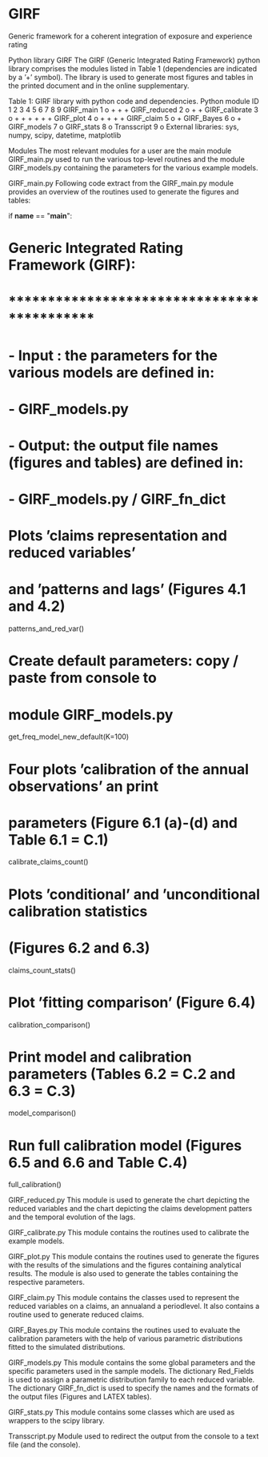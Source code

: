 # GIRF
Generic framework for a coherent integration of exposure and experience rating

Python library GIRF
The GIRF (Generic Integrated Rating Framework) python library comprises the modules listed in
Table 1 (dependencies are indicated by a ’+’ symbol). The library is used to generate most figures
and tables in the printed document and in the online supplementary.

Table 1: GIRF library with python code and dependencies.
Python module   ID  1  2  3  4  5  6  7  8  9
GIRF_main        1  o  +  +           +
GIRF_reduced     2     o     +        +
GIRF_calibrate   3        o  +  +  +  +  +  +
GIRF_plot        4           o     +  +  +  +
GIRF_claim       5              o     +
GIRF_Bayes       6                 o     +
GIRF_models      7                    o
GIRF_stats       8                       o
Transscript      9                          o
External libraries: sys, numpy, scipy, datetime, matplotlib

Modules
The most relevant modules for a user are the main module GIRF_main.py used to run the various
top-level routines and the module GIRF_models.py containing the parameters for the various example
models.

GIRF_main.py
Following code extract from the GIRF_main.py module provides an overview of the routines used to
generate the figures and tables:

 if __name__ == "__main__":
 # Generic Integrated Rating Framework (GIRF):
 # *******************************************
 # - Input : the parameters for the various models are defined in:
 # - GIRF_models.py
 # - Output: the output file names (figures and tables) are defined in:
 # - GIRF_models.py / GIRF_fn_dict
 # Plots ’claims representation and reduced variables’
 # and ’patterns and lags’ (Figures 4.1 and 4.2)
 patterns_and_red_var()
 # Create default parameters: copy / paste from console to
 # module GIRF_models.py
 get_freq_model_new_default(K=100)
 # Four plots ’calibration of the annual observations’ an print
 # parameters (Figure 6.1 (a)-(d) and Table 6.1 = C.1)
 calibrate_claims_count()
 # Plots ’conditional’ and ’unconditional calibration statistics
 # (Figures 6.2 and 6.3)
 claims_count_stats()
 # Plot ’fitting comparison’ (Figure 6.4)
 calibration_comparison()
 # Print model and calibration parameters (Tables 6.2 = C.2 and 6.3 = C.3)
 model_comparison()
 # Run full calibration model (Figures 6.5 and 6.6 and Table C.4)
 full_calibration()

GIRF_reduced.py
This module is used to generate the chart depicting the reduced variables and the chart depicting the
claims development patters and the temporal evolution of the lags.

GIRF_calibrate.py
This module contains the routines used to calibrate the example models.

GIRF_plot.py
This module contains the routines used to generate the figures with the results of the simulations and
the figures containing analytical results. The module is also used to generate the tables containing the
respective parameters.

GIRF_claim.py
This module contains the classes used to represent the reduced variables on a claims, an annualand a
periodlevel. It also contains a routine used to generate reduced claims.

GIRF_Bayes.py
This module contains the routines used to evaluate the calibration parameters with the help of various
parametric distributions fitted to the simulated distributions.

GIRF_models.py
This module contains the some global parameters and the specific parameters used in the sample models.
The dictionary Red_Fields is used to assign a parametric distribution family to each reduced variable.
The dictionary GIRF_fn_dict is used to specify the names and the formats of the output files (Figures
and LATEX tables).

GIRF_stats.py
This module contains some classes which are used as wrappers to the scipy library.

Transscript.py
Module used to redirect the output from the console to a text file (and the console).
